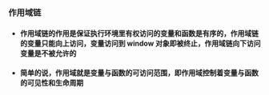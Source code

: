 ### 作用域链

- #### 作用域链的作用是保证执行环境里有权访问的变量和函数是有序的，作用域链的变量只能向上访问，变量访问到 window 对象即被终止，作用域链向下访问变量是不被允许的
- #### 简单的说，作用域就是变量与函数的可访问范围，即作用域控制着变量与函数的可见性和生命周期
